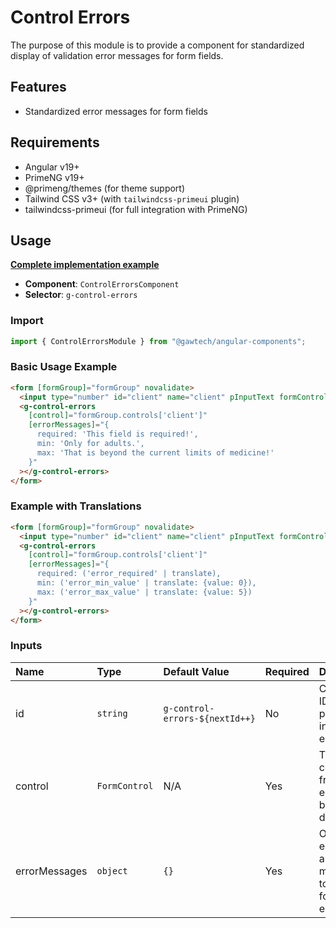 # Control Errors

The purpose of this module is to provide a component for standardized display of validation error messages for form fields.

## Features

- Standardized error messages for form fields

## Requirements

- Angular v19+
- PrimeNG v19+
- @primeng/themes (for theme support)
- Tailwind CSS v3+ (with `tailwindcss-primeui` plugin)
- tailwindcss-primeui (for full integration with PrimeNG)

## Usage

[**Complete implementation example**](../../../../src/app/components/control-errors-showcase)

- **Component**: `ControlErrorsComponent`
- **Selector**: `g-control-errors`

### Import

```typescript
import { ControlErrorsModule } from "@gawtech/angular-components";
```

### Basic Usage Example

```html
<form [formGroup]="formGroup" novalidate>
  <input type="number" id="client" name="client" pInputText formControlName="client" autocomplete="off" />
  <g-control-errors
    [control]="formGroup.controls['client']"
    [errorMessages]="{
      required: 'This field is required!',
      min: 'Only for adults.',
      max: 'That is beyond the current limits of medicine!'
    }"
  ></g-control-errors>
</form>
```

### Example with Translations

```html
<form [formGroup]="formGroup" novalidate>
  <input type="number" id="client" name="client" pInputText formControlName="client" autocomplete="off" />
  <g-control-errors
    [control]="formGroup.controls['client']"
    [errorMessages]="{
      required: ('error_required' | translate),
      min: ('error_min_value' | translate: {value: 0}),
      max: ('error_max_value' | translate: {value: 5})
    }"
  ></g-control-errors>
</form>
```

### Inputs

| Name          | Type          | Default Value                  | Required | Description                                                   |
| :------------ | :------------ | :----------------------------- | :------- | :------------------------------------------------------------ |
| id            | `string`      | `g-control-errors-${nextId++}` | No       | Component ID. Used as prefix for internal element IDs         |
| control       | `FormControl` | N/A                            | Yes      | The form control from which errors will be displayed          |
| errorMessages | `object`      | `{}`                           | Yes      | Object with error keys and messages to display for each error |
